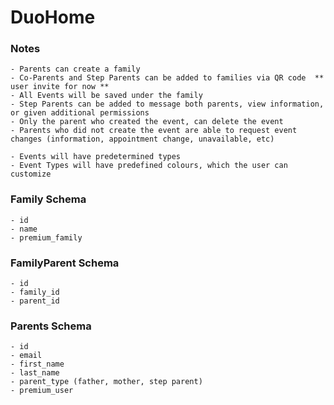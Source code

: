 # DuoHome

### Notes
    - Parents can create a family
    - Co-Parents and Step Parents can be added to families via QR code  ** user invite for now ** 
    - All Events will be saved under the family
    - Step Parents can be added to message both parents, view information, or given additional permissions
    - Only the parent who created the event, can delete the event
    - Parents who did not create the event are able to request event changes (information, appointment change, unavailable, etc)

    - Events will have predetermined types
    - Event Types will have predefined colours, which the user can customize

### Family Schema
    - id
    - name
    - premium_family

### FamilyParent Schema
    - id
    - family_id
    - parent_id

### Parents Schema
    - id
    - email
    - first_name
    - last_name
    - parent_type (father, mother, step parent)
    - premium_user
